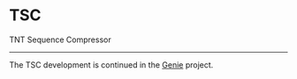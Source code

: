 # TSC

TNT Sequence Compressor

---

The TSC development is continued in the [Genie](https://github.com/mitogen/genie) project.
